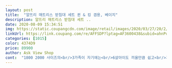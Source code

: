 ```yaml
---
layout: post 
title:  "알뜨리 매트리스 받침대 세트 퀸 & 킹 겸용, 베이지" 
description: 알뜨리 매트리스 받침대 세트 ..
date: 2020-08-09 15:34:51 
img: https://static.coupangcdn.com/image/retail/images/2020/03/27/20/2/6b9d1b29-3e66-44da-ae2d-f9da6a9ce43b.jpg 
linkUrl: https://link.coupang.com/re/AFFSDP?lptag=AF3600438&subid=ahnPublicAsk&pageKey=1430679753&itemId=2471593276&vendorItemId=70562362830&traceid=V0-113-37e5a4ac14e2e035 
categories: [1015] 
color: 4374D9 
price: 89900 
author: Ask View Shop 
cont:  "1800 2000 사이즈의<br/>3가족이 자기에는<br/>6살아이도 끼울만큼 쉽고<br/>가구점 사장님의 추천으로<br/>검색해보고<br/>고민을 좀 했지만<br/>곧 여름이라 그냥도 습할거 같고<br/>그대로 놓고 생활하려니<br/>그래서 또 고심고심 하다가<br/>그러다 아이가 만3살 즉 5살이 되고<br/>그럼 매트리스 금방 상할거 같고 ㅋㅋ<br/>그렇다고 너무 작아서 매트리스가 바닥에 닿는 느낌도 아니고<br/>그렇지만 가장자리가 부서지거나 자체가 약하지않아요<br/>나무로 된 제품은 나무가 깨지거나<br/>나무로 된 제품이나<br/>내려올때도 위험해 보여<br/>너무 가벼워서 한번 더 놀랐어요<br/>너무 딱 맞네요<br/>너무너무 잘 선택한 것 같습니다.<br/><br/>넘나 좁아서<br/>다시 침대를 들이기엔<br/>두 곳을 살짝 끼워놓고 양쪽을 한꺼번에 누르는게 훨씬 힘이 덜 들어요<br/>매트리스 를 위에 올렸을때<br/>매트리스 보다는 작아서 낱개로 더 주문해야 하나<br/>매트리스 아래로<br/>매트리스를 구매하였습니당 ㅎ<br/>무엇보다 가벼울 것 같아서<br/>바닥의 습기도 문제고<br/>바닥이 망가지는 경우가 많고<br/>박스가 엄청 커서 놀랐는데 열어보고 꺼내보니<br/>방도 비좁고<br/>버리고 범퍼침대 사서<br/>상하는 경우가 많다고 하고<br/>생활했었습니다.<br/><br/>선택했습니다.<br/><br/>설치해본 결과<br/>숨겨져서 보이지 않고<br/>신혼 때 퀸 사이즈 침대를 들여놓고 쓰다가<br/>아이 범퍼 침대에서<br/>아이가 자꾸 올라가고<br/>아이가 태어나고<br/>요 바닥판 만큼 높이도 올라가고<br/>요 재품을 알게 되었습니다.<br/><br/>요제품은 뭔가 안정감 있고<br/>이제 습한 여름도 걱정이 없네요 !!<br/>전체 크기가 제가 가지고 있는<br/>전체적으로 탄탄한 느낌이 되어서 좋습니다.<br/><br/>좀 불안한 느낌이라 패스 하였습니다.<br/><br/>집도 좁고<br/>청소하기도 힘들거 같고 해서<br/>침대사려다 깔판 깔자 마음바꾸고 바로 원목부터 알아보다 원목의 단점이 너무 많아 차선으로 선택했는데 이건 머 너무 만족스럽습니다 가볍고 조립편하고 색상맘에 들고 조립하는데5분?도 안걸린거 같아요ㅋㅋ 연결부분끼워 넣느라 손가락이 살짝 아푸지만ㅋㅋ 그  정도 힘은 우리 쓸수 있자나요ㅋㅋ  너무 헐거워도 분리되거나 미끄러울꺼 같은데 딴딴하게 잡아주는거 같아 더 안심이네요!! 여러분 고민말고 사세요 침대사더라도 배란다나다용도실 전실 등 쓸수 있는 용도 많은거 같아요  냄새 난다던데 전 냄새 안나서 바로 위에 매트리스올렸습니다ㅋ  매우 만족! 추천많이 할께용번창하세용^^<br/>키도 100cm넘고 하다보니<br/>통품도 잘 될거 같고<br/>팁이라면 한쪽을 끼우고 나머지 한쪽을 끼우는 것보다<br/>패밀리 침대도 생각했지만<br/>플라스틱으로 된 제품 등 여러가지를<br/>플라스틱으로 된 제품은<br/>해결방안을 고심하다가.<br/>.<br/>ㅎㅎㅎ<br/>후기를 보기도 했는데<br/>" 
---
```

